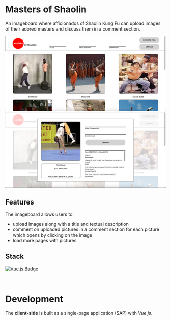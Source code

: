 # Masters of Shaolin

An imageboard where afficionados of Shaolin Kung Fu can upload images of their adored masters and discuss them in a comment section.

<p align="center">
<img src="/readme-material/landing-page.png" width="700" alt="Landing page">
<img src="/readme-material/modal.png" width="700" alt="Comment section">
</p>

## Features

The imageboard allows users to

-   upload images along with a title and textual description
-   comment on uploaded pictures in a comment section for each picture which opens by clicking on the image
-   load more pages with pictures

## Stack

[![Vue.js Badge](https://img.shields.io/badge/-Vue.js-4FC08D?style=for-the-badge&labelColor=302d2d&logo=vue.js&logoColor=4FC08D)](#)

</br>

# Development

The **client-side** is built as a single-page application (SAP) with _Vue.js_.
